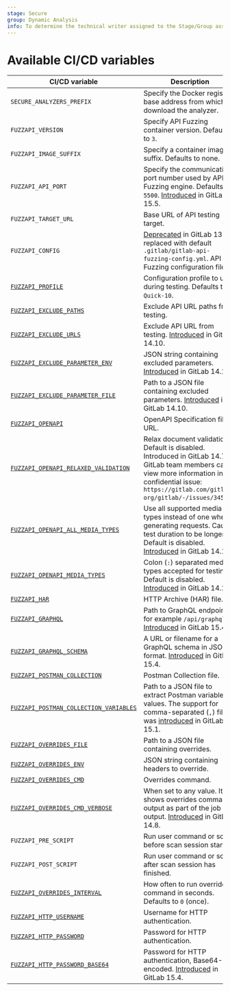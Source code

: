 ```yaml
---
stage: Secure
group: Dynamic Analysis
info: To determine the technical writer assigned to the Stage/Group associated with this page, see https://handbook.gitlab.com/handbook/product/ux/technical-writing/#assignments
---
```


# Available CI/CD variables

| CI/CD variable                                              | Description |
|-------------------------------------------------------------|-------------|
| `SECURE_ANALYZERS_PREFIX`                                   | Specify the Docker registry base address from which to download the analyzer. |
| `FUZZAPI_VERSION`                                           | Specify API Fuzzing container version. Defaults to `3`. |
| `FUZZAPI_IMAGE_SUFFIX`                                      | Specify a container image suffix. Defaults to none. |
| `FUZZAPI_API_PORT`                                          | Specify the communication port number used by API Fuzzing engine. Defaults to `5500`. [Introduced](https://gitlab.com/gitlab-org/gitlab/-/issues/367734) in GitLab 15.5. |
| `FUZZAPI_TARGET_URL`                                        | Base URL of API testing target. |
| `FUZZAPI_CONFIG`                                            | [Deprecated](https://gitlab.com/gitlab-org/gitlab/-/issues/276395) in GitLab 13.12, replaced with default `.gitlab/gitlab-api-fuzzing-config.yml`. API Fuzzing configuration file. |
|[`FUZZAPI_PROFILE`](customizing_analyzer_settings.md#api-fuzzing-profiles)                   | Configuration profile to use during testing. Defaults to `Quick-10`. |
|[`FUZZAPI_EXCLUDE_PATHS`](customizing_analyzer_settings.md#exclude-paths)                    | Exclude API URL paths from testing. |
|[`FUZZAPI_EXCLUDE_URLS`](customizing_analyzer_settings.md#exclude-urls)                      | Exclude API URL from testing. [Introduced](https://gitlab.com/gitlab-org/gitlab/-/issues/357195) in GitLab 14.10. |
|[`FUZZAPI_EXCLUDE_PARAMETER_ENV`](customizing_analyzer_settings.md#exclude-parameters)       | JSON string containing excluded parameters. [Introduced](https://gitlab.com/gitlab-org/gitlab/-/issues/292196) in GitLab 14.10. |
|[`FUZZAPI_EXCLUDE_PARAMETER_FILE`](customizing_analyzer_settings.md#exclude-parameters)      | Path to a JSON file containing excluded parameters. [Introduced](https://gitlab.com/gitlab-org/gitlab/-/issues/292196) in GitLab 14.10. |
|[`FUZZAPI_OPENAPI`](enabling_the_analyzer.md#openapi-specification)                  | OpenAPI Specification file or URL. |
|[`FUZZAPI_OPENAPI_RELAXED_VALIDATION`](enabling_the_analyzer.md#openapi-specification) | Relax document validation. Default is disabled. Introduced in GitLab 14.7. GitLab team members can view more information in this confidential issue: `https://gitlab.com/gitlab-org/gitlab/-/issues/345950`. |
|[`FUZZAPI_OPENAPI_ALL_MEDIA_TYPES`](enabling_the_analyzer.md#openapi-specification)  | Use all supported media types instead of one when generating requests. Causes test duration to be longer. Default is disabled. [Introduced](https://gitlab.com/gitlab-org/gitlab/-/issues/333304) in GitLab 14.10. |
|[`FUZZAPI_OPENAPI_MEDIA_TYPES`](enabling_the_analyzer.md#openapi-specification)  | Colon (`:`) separated media types accepted for testing. Default is disabled. [Introduced](https://gitlab.com/gitlab-org/gitlab/-/issues/333304) in GitLab 14.10. |
|[`FUZZAPI_HAR`](enabling_the_analyzer.md#http-archive-har)                           | HTTP Archive (HAR) file. |
|[`FUZZAPI_GRAPHQL`](enabling_the_analyzer.md#graphql-schema)                         | Path to GraphQL endpoint, for example `/api/graphql`. [Introduced](https://gitlab.com/gitlab-org/gitlab/-/issues/352780) in GitLab 15.4. |
|[`FUZZAPI_GRAPHQL_SCHEMA`](enabling_the_analyzer.md#graphql-schema)                  | A URL or filename for a GraphQL schema in JSON format. [Introduced](https://gitlab.com/gitlab-org/gitlab/-/issues/352780) in GitLab 15.4. |
|[`FUZZAPI_POSTMAN_COLLECTION`](enabling_the_analyzer.md#postman-collection)          | Postman Collection file. |
|[`FUZZAPI_POSTMAN_COLLECTION_VARIABLES`](enabling_the_analyzer.md#postman-variables) | Path to a JSON file to extract Postman variable values. The support for comma-separated (`,`) files was [introduced](https://gitlab.com/gitlab-org/gitlab/-/issues/356312) in GitLab 15.1. |
|[`FUZZAPI_OVERRIDES_FILE`](customizing_analyzer_settings.md#overrides)                       | Path to a JSON file containing overrides. |
|[`FUZZAPI_OVERRIDES_ENV`](customizing_analyzer_settings.md#overrides)                        | JSON string containing headers to override. |
|[`FUZZAPI_OVERRIDES_CMD`](customizing_analyzer_settings.md#overrides)                        | Overrides command. |
|[`FUZZAPI_OVERRIDES_CMD_VERBOSE`](customizing_analyzer_settings.md#overrides)                | When set to any value. It shows overrides command output as part of the job output. [Introduced](https://gitlab.com/gitlab-org/gitlab/-/issues/334578) in GitLab 14.8. |
|`FUZZAPI_PRE_SCRIPT`                                         | Run user command or script before scan session starts. |
|`FUZZAPI_POST_SCRIPT`                                        | Run user command or script after scan session has finished. |
|[`FUZZAPI_OVERRIDES_INTERVAL`](customizing_analyzer_settings.md#overrides)                   | How often to run overrides command in seconds. Defaults to `0` (once). |
|[`FUZZAPI_HTTP_USERNAME`](customizing_analyzer_settings.md#http-basic-authentication)        | Username for HTTP authentication. |
|[`FUZZAPI_HTTP_PASSWORD`](customizing_analyzer_settings.md#http-basic-authentication)        | Password for HTTP authentication. |
|[`FUZZAPI_HTTP_PASSWORD_BASE64`](customizing_analyzer_settings.md#http-basic-authentication) | Password for HTTP authentication, Base64-encoded. [Introduced](https://gitlab.com/gitlab-org/security-products/analyzers/api-fuzzing-src/-/merge_requests/702) in GitLab 15.4. |
